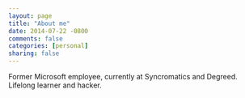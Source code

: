 ```yaml
---
layout: page
title: "About me"
date: 2014-07-22 -0800
comments: false
categories: [personal]
sharing: false
---
```


Former Microsoft employee, currently at Syncromatics and Degreed. Lifelong learner and hacker.
